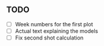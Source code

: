 


## TODO
 - [ ] Week numbers for the first plot
 - [ ] Actual text explaining the models
 - [ ] Fix second shot calculation